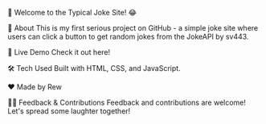 🌹 Welcome to the Typical Joke Site! 😂

🚀 About
This is my first serious project on GitHub - a simple joke site where users can click a button to get random jokes from the JokeAPI by sv443.

🔗 Live Demo
Check it out here!

🛠️ Tech Used
Built with HTML, CSS, and JavaScript.

❤️ Made by
Rew

👨‍💻 Feedback & Contributions
Feedback and contributions are welcome! Let's spread some laughter together!
